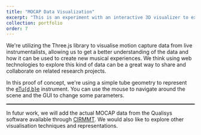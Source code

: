 ```yaml
---
title: "MOCAP Data Visualization"
excerpt: "This is an experiment with an interactive 3D visualizer to explore musical perfomance MOCAP data. <br/><img src='/images/tube3D.png'>"
collection: portfolio
order: 7
---
```


We're utilizing the Three.js library to visualise motion capture data from live instrumentalists, allowing us to get a better understanding of the data and how it can be used to create new musical experiences. We think using web technologies to explore this kind of data can be a great way to share and collaborate on related research projects.

In this proof of concept, we're using a simple tube geometry to represent the [eTu{d,b}e](https://vincentcusson.github.io/portfolio/etube/) instrument. You can use the mouse to navigate around the scene and the GUI to change some parameters.

<script src="https://cdnjs.cloudflare.com/ajax/libs/three.js/r128/three.js"></script>
<script src="https://cdnjs.cloudflare.com/ajax/libs/dat-gui/0.7.7/dat.gui.min.js"></script>
<script src="/assets/js/OBJLoader.js"></script>
<script src="/assets/js/OrbitControls.js"></script>


<style>
  canvas { width: inherit; position: relative; top: 0;}
</style>
<div id='canvas-holder' style="position: relative; width: inherit; border: 1px solid black">
  <div id="dat-gui-holder" style="position: absolute; top: 0em; right: 0em; z-index: 1;"></div>
</div>


<script src="/assets/js/cube.js"></script>



In futur work, we will add the actual MOCAP data from the Qualisys software available through [CIRMMT](https://www.cirmmt.org/en/welcome-to-cirmmt). We would also like to explore other visualisation techniques and representations.